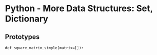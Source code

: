 # Python - More Data Structures: Set, Dictionary
## Prototypes
`def square_matrix_simple(matrix=[]):`
